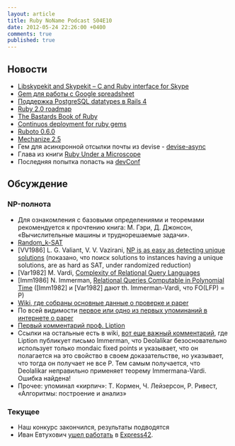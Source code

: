 ```yaml
---
layout: article
title: Ruby NoName Podcast S04E10
date: 2012-05-24 22:26:00 +0400
comments: true
published: true
---
```

## Новости
* [Libskypekit and Skypekit – C and Ruby interface for Skype](http://blog.railsware.com/2012/05/11/libskypekit-and-skypekit-c-and-ruby-interface-for-skype/)
* [Gem для работы с Google spreadsheet](https://github.com/nesquena/sheet_mapper)
* [Поддержка PostgreSQL datatypes в Rails 4](http://reefpoints.dockyard.com/ruby/2012/05/18/rails-4-sneak-peek-expanded-activerecord-support-for-postgresql-datatype.html)
* [Ruby 2.0 roadmap](http://bugs.ruby-lang.org/projects/ruby-trunk/versions/#2.0.0)
* [The Bastards Book of Ruby](http://ruby.bastardsbook.com/)
* [Continuos deployment for ruby gems](http://hackers.mylookout.com/2012/05/continuous-deployment-for-gems/)
* [Ruboto 0.6.0](https://github.com/ruboto/ruboto/wiki/Ruboto-0.6.0-release-doc)
* [Mechanize 2.5](http://blog.segment7.net/2012/05/09/mechanize-2-5)
* Гем для асинхронной отсылки почты из devise - [devise-async](https://github.com/mhfs/devise-async)
* Глава из книги [Ruby Under a Microscope](http://patshaughnessy.net/2012/5/9/one-chapter-from-my-upcoming-ebook-ruby-under-a-microscope)
* Последняя попытка попасть на [devConf](http://devconf.ru/join/?coupon=railsclub)

## Обсуждение

### NP-полнота
* Для ознакомления с базовыми определениями и теоремами рекомендуется к прочтению книга: М. Гэри, Д. Джонсон,
«Вычислительные машины и труднорешаемые задачи».
* [Random_k-SAT](http://michaelnielsen.org/polymath1/index.php?title=Random_k-SAT)
* [VV1986] L. G. Valiant, V. V. Vazirani, [NP is as easy as detecting unique solutions](http://www.cs.princeton.edu/courses/archive/fall05/cos528/handouts/NP_is_as.pdf) (показано, что поиск solutions to instances having a unique solutions, are as hard as SAT, under randomized reduction)
* [Var1982] M. Vardi, [Complexity of Relational Query Languages](http://www.dcc.uchile.cl/~cgutierr/cursos/CC/vardi-complex-bd.pdf)
* [Imm1986] N. Immerman, [Relational Queries Computable in Polynomial Time](http://people.cs.umass.edu/~immerman/pub/query.pdf) ([Imm1982] и [Var1982] дают th. Immerman-Vardi, что FO(LFP) = P)
* [Wiki, где собраны основные данные о проверке и paper](http://michaelnielsen.org/polymath1/index.php?title=Deolalikar's_P!%3DNP_paper)
* По всей видимости [первое или одно из первых упоминаний в интернете о paper](http://gregbaker.ca/blog/2010/08/07/p-n-np/)
* [Первый комментарий проф. Liption](http://rjlipton.wordpress.com/2010/08/08/a-proof-that-p-is-not-equal-to-np/)
* Ссылки на остальные есть в wiki, [вот еще важный комментарий](http://rjlipton.wordpress.com/2010/08/12/fatal-flaws-in-deolalikars-proof/),
	где Liption публикует письмо Immerman, что Deolalikar безосновательно использует только mondaic fixed points и
	указывает, что он полагается на это свойство в своем доказательстве, но указывает, что тогда он получает не все P. Тем
	самым получается, что Deolalikar неправильно применяет теорему Immermana-Vardi. Ошибка найдена!
* Прочее: упоминал «кирпич»: Т. Кормен, Ч. Лейзерсон, Р. Ривест, «Алгоритмы: построение и анализ»

### Текущее
* Наш конкурс закончился, результаты подводятся
* Иван Евтухович [ушел работать](http://blog.evtuhovich.ru/blog/2012/05/23/new-work/) в [Express42](http://express42.com).
